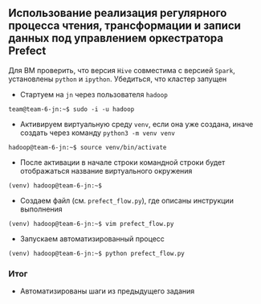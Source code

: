 ## Использование реализация регулярного процесса чтения, трансформации и записи данных под управлением оркестратора Prefect
Для ВМ проверить, что версия `Hive` совместима с версией `Spark`, установлены `python` и `ipython`. Убедиться, что кластер запущен

- Стартуем на `jn` через пользователя `hadoop`

```
team@team-6-jn:~$ sudo -i -u hadoop
```
- Активируем виртуальную среду `venv`, если она уже создана, иначе создать через команду `python3 -m venv venv
`
```
hadoop@team-6-jn:~$ source venv/bin/activate
```
- После активации в начале строки командной строки будет отображаться название виртуального окружения

```
(venv) hadoop@team-6-jn:~$
```

- Создаем файл (см. `prefect_flow.py`), где описаны инструкции выполнения
```
(venv) hadoop@team-6-jn:~$ vim prefect_flow.py
```
- Запускаем автоматизированный процесс

```
(venv) hadoop@team-6-jn:~$ python prefect_flow.py 
```

### Итог
- Автоматизированы шаги из предыдущего задания
